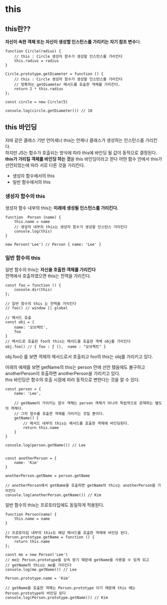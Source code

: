 # this
## this란??
**자신이 속한 객체 또는 자신이 생성할 인스턴스를 가리키는 자기 참조 변수**다.<br/>

    function Circle(radius) {
        // this : Circle 생성자 함수가 생성할 인스턴스를 가리킨다
        this.radius = radius
    }
    
    Circle.prototype.getDiameter = function () {
        // this : Circle 생성자 함수가 생성할 인스턴스를 가리킨다
        // 정확히는 getDiameter 메서드를 호출한 객체를 가리킨다.
        return 2 * this.radius
    };   
    
    const circle = new Circle(5)
    
    console.log(circle.getDiameter()) // 10


## this 바인딩
자바 같은 클래스 기반 언어세너 this는 언제나 클래스가 생성하는 인스턴스를 가리킨다. <br/>
하지만 JS는 함수가 호출되는 방식에 따라 this에 바인딩 될 값이 동적으로 결정된다. <br/>
**this가 가리킬 객체를 바인딩 하는 것**을 this 바인딩이라고 한다
어떤 함수 안에서 this가 선언되었는에 따라 서로 다른 것을 가리킨다.
- 생성자 함수에서의 this
- 일반 함수에서의 this


### 생성자 함수의 this 
생성자 함수 내부의 this는 **미래에 생성될 인스턴스를 가리킨다.**

    function  Person (name) {
        this.name = name
        // 생성자 내부의 this는 생성자 함수가 생성할 인스턴스 가리킨다
        console.log(this)
    }

    new Person('Lee') // Person { name: 'Lee' }


### 일반 함수의 this 
일반 함수의 this는 **자신을 호출한 객체를 가리킨다** <br/>
전역에서 호출하였으면 this는 전역을 가리킨다.



    const foo = function () {
        console.dir(this)
    };
    
    // 일반 함수의 this 는 전역을 가리킨다
    // foo() // window || global
    
    // 메서드 호출
    const obj = {
        name: '오브젝트',
        foo
    }
    // 메서드로 호출된 foo의 this는 메서드를 호출한 객체 obj를 가리킨다
    obj.foo() // { foo : ƒ (),  name : "오브젝트" }

obj.foo() 를 보면 객체의 메서드로서 호출되고 foo의 this는 obj를 가리키고 있다.


아래의 예제를 보면 getName의 this는 person 안에 선언 됐음에도 불구하고 anotherPerson이 호출하면 anotherPerson을 가리키고 있다.
<br/>
this 바인딩은 함수의 호출 시점에 따라 동적으로 변한다는 것을 알 수 있다.

    const person = {
        name: 'Lee',
    
        // getName이 가리키는 함수 객체는 person 객체가 아니라 독립적으로 존재하는 별도의 객체다.
        // 그저 함수를 호출한 객체를 가리키는 것일 뿐이다.
        getName() {
            // 메서드 내부의 this는 메서드를 호출한 객체에 바인딩된다.
            return this.name
        }
    }

    console.log(person.getName()) // Lee
    
    
    const anotherPerson = {
        name: 'Kim'
    }
    
    anotherPerson.getName = person.getName
    
    // anotherPerson에서 getName을 호출하면 getName의 this는 anotherPerson을 가리킨다
    console.log(anotherPerson.getName()) // Kim


일반 함수의 this는 프로토타입에도 동일하게 적용된다.

    function Person(name) {
        this.name = name
    }

    // 프로토타입 내부의 this도 해당 메서드를 호출한 객체에 바인딩 된다.
    Person.prototype.getName = function () {
        return this.name
    };
    
    const me = new Person('Lee')
    // me는 Person.prototype을 상속 받기 때문에 getName을 사용할 수 있게 되고
    // getName의 this는 me를 가리킨다
    console.log(me.getName()) // Lee
    
    Person.prototype.name = 'Kim'

    // getName을 호출한 객체는 Person.prototype 이기 때문에 this 에는 Person.prototype이 바인딩 된다
    console.log(Person.prototype.getName()) // Kim